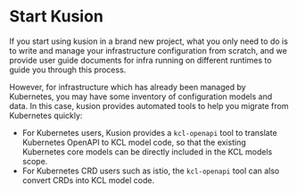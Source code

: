 # Start Kusion

If you start using kusion in a brand new project, what you only need to do is to write and manage your infrastructure configuration from scratch, and we provide user guide documents for infra running on different runtimes to guide you through this process. 

However, for infrastructure which has already been managed by Kubernetes, you may have some inventory of configuration models and data. In this case, kusion provides automated tools to help you migrate from Kubernetes quickly:

- For Kubernetes users, Kusion provides a `kcl-openapi` tool to translate Kubernetes OpenAPI to KCL model code, so that the existing Kubernetes core models can be directly included in the KCL models scope.
- For Kubernetes CRD users such as istio, the `kcl-openapi` tool can also convert CRDs into KCL model code.
